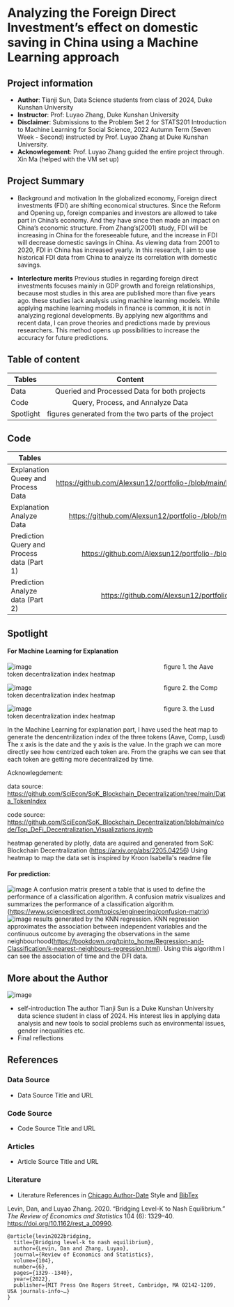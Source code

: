 # Analyzing the Foreign Direct Investment’s effect on domestic saving in China using a Machine Learning approach

## Project information
* **Author**: Tianji Sun, Data Science students from class of 2024, Duke Kunshan University
* **Instructor**: Prof: Luyao Zhang, Duke Kunshan University
* **Disclaimer**: Submissions to the Problem Set 2 for STATS201 Introduction to Machine Learning for Social Science, 2022 Autumn Term (Seven Week - Second) instructed by Prof. Luyao Zhang at Duke Kunshan University.
* **Acknowlegement**: Prof. Luyao Zhang guided the entire project through. Xin Ma (helped with the VM set up)

## Project Summary
* Background and motivation
In the globalized economy, Foreign direct investments (FDI) are shifting economical structures. Since the Reform and Opening up, foreign companies and investors are allowed to take part in China’s economy. And they have since then made an impact on China’s economic structure. From Zhang’s(2001) study, FDI will be increasing in China for the foreseeable future, and the increase in FDI will decrease domestic savings in China. As viewing data from 2001 to 2020, FDI in China has increased yearly. In this research, I aim to use historical FDI data from China to analyze its correlation with domestic savings.

* **Interlecture merits**
  Previous studies in regarding foreign direct investments focuses mainly in GDP growth and foreign relationships, because most studies in this area are published more than five years ago. these studies lack analysis using machine learning models. While applying machine learning models in finance is common, it is not in analyzing regional developments. By applying new algorithms and recent data, I can prove theories and predictions made by previous researchers. This method opens up possibilities to increase the accuracy for future predictions. 

## Table of content
| Tables        | Content                                                |
| ------------- |:-------------:                                     |
| Data    | Queried and Processed Data for both projects |
| Code     | Query, Process, and Annalyze Data|
| Spotlight | figures generated from the two parts of the project|  



## Code
| Tables        | URL                                                |
| ------------- |:-------------:                                     |
| Explanation Queey and Process Data     | https://github.com/Alexsun12/portfolio-/blob/main/Problem%20set%202/Code/Explanation/Query%20and%20Processed%20Data.ipynb |
| Explanation Analyze Data     | https://github.com/Alexsun12/portfolio-/blob/main/Problem%20set%202/Code/Explanation/Analyze%20Data(Visualization).ipynb |
| Prediction Query and Process data (Part 1) | https://github.com/Alexsun12/portfolio-/blob/main/Problem%20set%202/Code/Prediction/Query_and_Process_Data.ipynb|  
| Prediction Analyze data (Part 2) |https://github.com/Alexsun12/portfolio-/blob/main/Problem%20set%202/Code/Prediction/Analyze_Data.ipynb |  



## Spotlight
#### For Machine Learning for Explanation
![image](https://user-images.githubusercontent.com/117652452/205329125-1f3cdb5f-104a-42a8-b8e2-78a8b41f8197.png)
&nbsp; &nbsp; &nbsp; &nbsp; &nbsp; &nbsp; &nbsp; &nbsp; &nbsp; &nbsp; &nbsp; &nbsp; &nbsp; &nbsp; &nbsp; &nbsp; &nbsp; &nbsp; &nbsp; &nbsp; &nbsp; &nbsp; &nbsp; &nbsp; &nbsp; &nbsp; &nbsp; &nbsp; &nbsp; &nbsp; &nbsp; &nbsp; &nbsp; &nbsp; &nbsp; &nbsp; &nbsp; &nbsp; figure 1. the Aave token decentralization index heatmap

![image](https://user-images.githubusercontent.com/117652452/205329480-afd763b9-2e38-42c8-ad70-831d9514931b.png)
&nbsp; &nbsp; &nbsp; &nbsp; &nbsp; &nbsp; &nbsp; &nbsp; &nbsp; &nbsp; &nbsp; &nbsp; &nbsp; &nbsp; &nbsp; &nbsp; &nbsp; &nbsp; &nbsp; &nbsp; &nbsp; &nbsp; &nbsp; &nbsp; &nbsp; &nbsp; &nbsp; &nbsp; &nbsp; &nbsp; &nbsp; &nbsp; &nbsp; &nbsp; &nbsp; &nbsp; &nbsp; &nbsp; figure 2. the Comp token decentralization index heatmap

![image](https://user-images.githubusercontent.com/117652452/205330578-dc5550ae-2570-4d89-a632-4741e346d4f9.png)
&nbsp; &nbsp; &nbsp; &nbsp; &nbsp; &nbsp; &nbsp; &nbsp; &nbsp; &nbsp; &nbsp; &nbsp; &nbsp; &nbsp; &nbsp; &nbsp; &nbsp; &nbsp; &nbsp; &nbsp; &nbsp; &nbsp; &nbsp; &nbsp; &nbsp; &nbsp; &nbsp; &nbsp; &nbsp; &nbsp; &nbsp; &nbsp; &nbsp; &nbsp; &nbsp; &nbsp; &nbsp; &nbsp; figure 3. the Lusd token decentralization index heatmap

In the Machine Learning for explanation part, I have used the heat map to generate the dencentrilization index of the three tokens (Aave, Comp, Lusd) The x axis is the date and the y axis is the value. In the graph we can more directly see how centrized each token are. From the graphs we can see that each token are getting more decentralized by time.

Acknowlegdement: 

data source: https://github.com/SciEcon/SoK_Blockchain_Decentralization/tree/main/Data_TokenIndex

code source: https://github.com/SciEcon/SoK_Blockchain_Decentralization/blob/main/code/Top_DeFi_Decentralization_Visualizations.ipynb

heatmap generated by plotly, data are aquired and generated from SoK: Blockchain Decentralization (https://arxiv.org/abs/2205.04256)
Using heatmap to map the data set is inspired by Kroon Isabella's readme file
           
#### For prediction:
![image](https://user-images.githubusercontent.com/117652452/205502912-f0c3403e-1b3c-4acd-8ccc-0c35407e476d.png)
A confusion matrix present a table that is used to define the performance of a classification algorithm. A confusion matrix visualizes and summarizes the performance of a classification algorithm.(https://www.sciencedirect.com/topics/engineering/confusion-matrix)
![image](https://user-images.githubusercontent.com/117652452/205506979-001cd299-b407-47e3-a274-01eca0581dff.png)
results generated by the KNN regression. KNN regression approximates the association between independent variables and the continuous outcome by averaging the observations in the same neighbourhood(https://bookdown.org/tpinto_home/Regression-and-Classification/k-nearest-neighbours-regression.html). Using this algorithm I can see the association of time and the DFI data.

## More about the Author
![image](https://user-images.githubusercontent.com/117652452/206921127-d87279c7-1e7c-4493-9797-9cb7a86574a6.png)
- self-introduction
The author Tianji Sun is a Duke Kunshan University  data science student in class of 2024. His interest lies in applying data analysis and new tools to social problems such as environmental issues, gender inequalities etc.
- Final reflections 


## References

### Data Source
- Data Source Title and URL
### Code Source
- Code Source Title and URL
### Articles
- Article Source Title and URL
### Literature
- Literature References in [Chicago Author-Date](https://www.chicagomanualofstyle.org/tools_citationguide/citation-guide-2.html) Style and [BibTex](https://scholar.google.com/) 

Levin, Dan, and Luyao Zhang. 2020. “Bridging Level-K to Nash Equilibrium.” *The Review of Economics and Statistics* 104 (6): 1329–40. https://doi.org/10.1162/rest_a_00990.

```
@article{levin2022bridging,
  title={Bridging level-k to nash equilibrium},
  author={Levin, Dan and Zhang, Luyao},
  journal={Review of Economics and Statistics},
  volume={104},
  number={6},
  pages={1329--1340},
  year={2022},
  publisher={MIT Press One Rogers Street, Cambridge, MA 02142-1209, USA journals-info~…}
}
```

